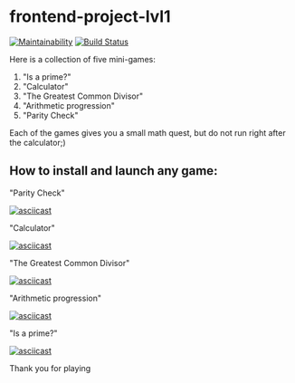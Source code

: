 # frontend-project-lvl1

[![Maintainability](https://api.codeclimate.com/v1/badges/7c028d856dfc4d8808bb/maintainability)](https://codeclimate.com/github/hartdegen/frontend-project-lvl1/maintainability)
[![Build Status](https://travis-ci.org/hartdegen/frontend-project-lvl1.svg?branch=master)](https://travis-ci.org/hartdegen/frontend-project-lvl1)

Here is a collection of five mini-games:
1. "Is a prime?"
2. "Calculator"
3. "The Greatest Common Divisor"
4. "Arithmetic progression"
5. "Parity Check"

Each of the games gives you a small math quest, but do not run right after the calculator;)

How to install and launch any game:
--------------------------
"Parity Check"

[![asciicast](https://asciinema.org/a/VMpvI4AQd3WqOwSdKyZNaOnbZ.svg)](https://asciinema.org/a/VMpvI4AQd3WqOwSdKyZNaOnbZ)

"Calculator"

[![asciicast](https://asciinema.org/a/I1YWezKJloJeFReak5UmBrgke.svg)](https://asciinema.org/a/I1YWezKJloJeFReak5UmBrgke)

"The Greatest Common Divisor"

[![asciicast](https://asciinema.org/a/LAUTaOXlWf5ool30iZTJUBwEK.svg)](https://asciinema.org/a/LAUTaOXlWf5ool30iZTJUBwEK)

"Arithmetic progression"

[![asciicast](https://asciinema.org/a/NIZnbDLGHjoPl07Zs9X5DKfUR.svg)](https://asciinema.org/a/NIZnbDLGHjoPl07Zs9X5DKfUR)

"Is a prime?"

[![asciicast](https://asciinema.org/a/NtEoB5lJmZ2x5EvLwGc4z8KqY.svg)](https://asciinema.org/a/NtEoB5lJmZ2x5EvLwGc4z8KqY)


Thank you for playing
